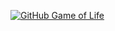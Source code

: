 [![GitHub Game of Life](https://github4life.herokuapp.com/saltyseaslug.gif?z=6)](https://github4life.herokuapp.com/saltyseaslug)